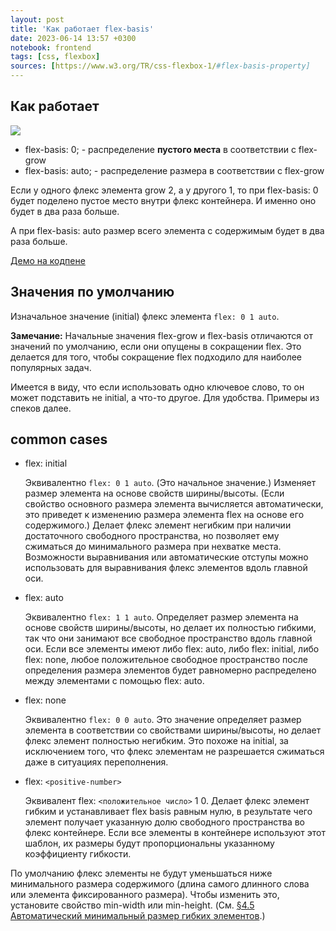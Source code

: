```yaml
---
layout: post
title: 'Как работает flex-basis'
date: 2023-06-14 13:57 +0300
notebook: frontend
tags: [css, flexbox]
sources: [https://www.w3.org/TR/css-flexbox-1/#flex-basis-property]
---
```

## Как работает

![](../img/rel-vs-abs-flex.svg)

* flex-basis: 0; - распределение **пустого места** в соответствии с flex-grow
* flex-basis: auto; - распределение размера в соответствии с flex-grow 

Если у одного флекс элемента grow 2, а у другого 1, то при flex-basis: 0 будет поделено пустое место внутри флекс контейнера. И именно оно будет в два раза больше. 

А при flex-basis: auto размер всего элемента с содержимым будет в два раза больше.

[Демо на кодпене](https://codepen.io/vallek/pen/ExOVqbz)

## Значения по умолчанию

Изначальное значение (initial) флекс элемента `flex: 0 1 auto`.

**Замечание:** Начальные значения flex-grow и flex-basis отличаются от значений по умолчанию, если они опущены в сокращении flex. Это делается для того, чтобы сокращение flex подходило для наиболее популярных задач.

Имеется в виду, что если использовать одно ключевое слово, то он может подставить не initial, а что-то другое. Для удобства. Примеры из спеков далее.

## common cases

* flex: initial 

	Эквивалентно `flex: 0 1 auto`. (Это начальное значение.) Изменяет размер элемента на основе свойств ширины/высоты. (Если свойство основного размера элемента вычисляется автоматически, это приведет к изменению размера элемента flex на основе его содержимого.) Делает флекс элемент негибким при наличии достаточного свободного пространства, но позволяет ему сжиматься до минимального размера при нехватке места. Возможности выравнивания или автоматические отступы можно использовать для выравнивания флекс элементов вдоль главной оси.

* flex: auto

    Эквивалентно `flex: 1 1 auto`. Определяет размер элемента на основе свойств ширины/высоты, но делает их полностью гибкими, так что они занимают все свободное пространство вдоль главной оси. Если все элементы имеют либо flex: auto, либо flex: initial, либо flex: none, любое положительное свободное пространство после определения размера элементов будет равномерно распределено между элементами с помощью flex: auto.

* flex: none

    Эквивалентно `flex: 0 0 auto`. Это значение определяет размер элемента в соответствии со свойствами ширины/высоты, но делает флекс элемент полностью негибким. Это похоже на initial, за исключением того, что флекс элементам не разрешается сжиматься даже в ситуациях переполнения.

* flex: `<positive-number>`

   Эквивалент flex: `<положительное число>` 1 0. Делает флекс элемент гибким и устанавливает flex basis равным нулю, в результате чего элемент получает указанную долю свободного пространства во флекс контейнере. Если все элементы в контейнере используют этот шаблон, их размеры будут пропорциональны указанному коэффициенту гибкости. 

По умолчанию флекс элементы не будут уменьшаться ниже минимального размера содержимого (длина самого длинного слова или элемента фиксированного размера). Чтобы изменить это, установите свойство min-width или min-height. (См. [§4.5 Автоматический минимальный размер гибких элементов](https://www.w3.org/TR/css-flexbox-1/#min-size-auto).)
